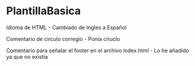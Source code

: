 # PlantillaBasica
Idioma de HTML - Cambiado de Ingles a Español

Comentario de circulo corregio - Ponia ciruclo

Comentario para señalar el footer en el archivo index.html - Lo he añadido ya que no existia